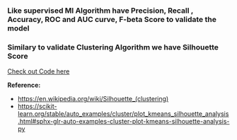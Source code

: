 ### Like supervised Ml Algorithm have Precision, Recall , Accuracy, ROC and AUC curve, F-beta Score to validate the model
### Similary to validate Clustering Algorithm we have **Silhouette Score** 
[Check out Code here](Silhouette_Score.ipynb)

**Reference:**
- https://en.wikipedia.org/wiki/Silhouette_(clustering)
- https://scikit-learn.org/stable/auto_examples/cluster/plot_kmeans_silhouette_analysis.html#sphx-glr-auto-examples-cluster-plot-kmeans-silhouette-analysis-py
  
